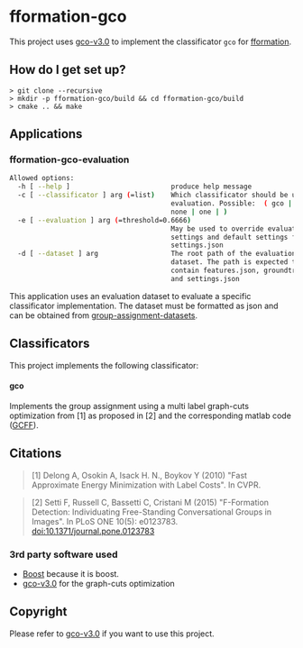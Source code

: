 # fformation-gco

This project uses [gco-v3.0](https://github.com/vrichter/gco-v3.0) to implement the classificator `gco` for [fformation](https://github.com/vrichter/fformation).

## How do I get set up? ###

    > git clone --recursive
    > mkdir -p fformation-gco/build && cd fformation-gco/build
    > cmake .. && make

## Applications

### fformation-gco-evaluation

```bash
Allowed options:
  -h [ --help ]                         produce help message
  -c [ --classificator ] arg (=list)    Which classificator should be used for
                                        evaluation. Possible:  ( gco | grow |
                                        none | one | )
  -e [ --evaluation ] arg (=threshold=0.6666)
                                        May be used to override evaluation
                                        settings and default settings from
                                        settings.json
  -d [ --dataset ] arg                  The root path of the evaluation 
                                        dataset. The path is expected to
                                        contain features.json, groundtruth.json
                                        and settings.json
```

This application uses an evaluation dataset to evaluate a specific classificator
implementation. The dataset must be formatted as json and can be obtained from
[group-assignment-datasets](https://github.com/vrichter/group-assignment-datasets).

## Classificators

This project implements the following classificator:

#### gco

Implements the group assignment using a multi label graph-cuts optimization from
[1] as proposed in [2] and the corresponding matlab code
([GCFF](https://github.com/franzsetti/GCFF)).

## Citations

> [1] Delong A, Osokin A, Isack H. N., Boykov Y (2010) "Fast Approximate Energy Minimization with Label Costs". In CVPR.

<p/>

> [2] Setti F, Russell C, Bassetti C, Cristani M (2015) "F-Formation Detection:
Individuating Free-Standing Conversational Groups in Images". In PLoS ONE 10(5):
e0123783. [doi:10.1371/journal.pone.0123783](http://dx.doi.org/10.1371/journal.pone.0123783)

### 3rd party software used

* [Boost](http://www.boost.org/ "Boost C++ Libraries") because it is boost.
* [gco-v3.0](https://github.com/vrichter/gco-v3.0) for the graph-cuts optimization

## Copyright

Please refer to [gco-v3.0](https://github.com/vrichter/gco-v3.0) if you want to
use this project.
